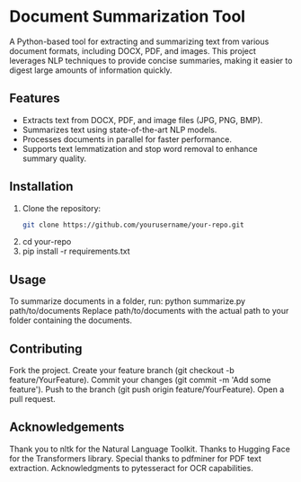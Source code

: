 # Document Summarization Tool

A Python-based tool for extracting and summarizing text from various document formats, including DOCX, PDF, and images. This project leverages NLP techniques to provide concise summaries, making it easier to digest large amounts of information quickly.

## Features

- Extracts text from DOCX, PDF, and image files (JPG, PNG, BMP).
- Summarizes text using state-of-the-art NLP models.
- Processes documents in parallel for faster performance.
- Supports text lemmatization and stop word removal to enhance summary quality.

## Installation

1. Clone the repository:
   ```bash
   git clone https://github.com/yourusername/your-repo.git
2. cd your-repo
3. pip install -r requirements.txt

## Usage
To summarize documents in a folder, run:
python summarize.py path/to/documents
Replace path/to/documents with the actual path to your folder containing the documents.

## Contributing
Fork the project.
Create your feature branch (git checkout -b feature/YourFeature).
Commit your changes (git commit -m 'Add some feature').
Push to the branch (git push origin feature/YourFeature).
Open a pull request.

## Acknowledgements
Thank you to nltk for the Natural Language Toolkit.
Thanks to Hugging Face for the Transformers library.
Special thanks to pdfminer for PDF text extraction.
Acknowledgments to pytesseract for OCR capabilities.